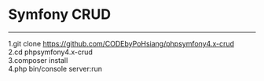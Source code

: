 # Symfony CRUD
---
1.git clone https://github.com/CODEbyPoHsiang/phpsymfony4.x-crud </br>
2.cd phpsymfony4.x-crud</br>
3.composer install</br>
4.php bin/console server:run</br>

